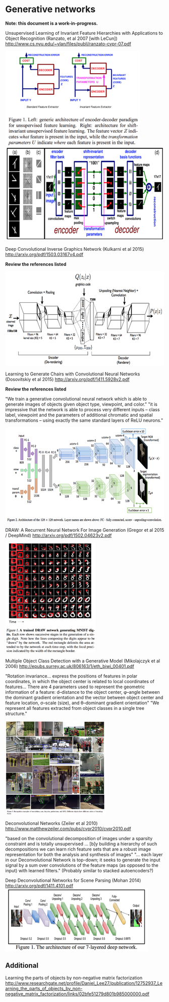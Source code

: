 # Generative networks

**Note: this document is a work-in-progress.**

Unsupervised Learning of Invariant Feature Hierarchies with Applications to Object Recognition (Ranzato, et al 2007 [with LeCun]) http://www.cs.nyu.edu/~ylan/files/publi/ranzato-cvpr-07.pdf

<img src='invariant_features.png' height=300>

<img src='encoder_decoder.png' height=300>

Deep Convolutional Inverse Graphics Network (Kulkarni et al 2015) http://arxiv.org/pdf/1503.03167v4.pdf

**Review the references listed**

<img src='kulkarni_network.png' height=300>

Learning to Generate Chairs with Convolutional Neural Networks (Dosovitskiy et al 2015) http://arxiv.org/pdf/1411.5928v2.pdf

**Review the references listed**

"We train a generative convolutional neural network which is able to generate images of objects given object type, viewpoint, and color."
"it is impressive that the network is able to process very different inputs – class label, viewpoint and the parameters of additional chromatic and spatial transformations – using exactly the same standard layers of ReLU neurons."

<img src='chairs_network.png' height=300>

DRAW: A Recurrent Neural Network For Image Generation (Gregor et al 2015 / DeepMind) http://arxiv.org/pdf/1502.04623v2.pdf

<img src='draw.png' height=350>

Multiple Object Class Detection with a Generative Model (Mikolajczyk et al 2006) http://epubs.surrey.ac.uk/806163/1/eth_biwi_00401.pdf

"Rotation invariance... express the positions of features in polar coordinates, in which the object center is related to local coordinates of features... There are 4 parameters used to represent the geometric information of a feature: d–distance to the object center, φ–angle between the dominant gradient orientation and the vector between object center and feature location, σ–scale (size), and θ–dominant gradient orientation"
"We represent all features extracted from object classes in a single tree structure."

<img src='generative_tree.png' height=300>

Deconvolutional Networks (Zeiler et al 2010) http://www.matthewzeiler.com/pubs/cvpr2010/cvpr2010.pdf

"based on the convolutional decomposition of images under a sparsity constraint and is totally unsupervised ... [b]y building a hierarchy of such decompositions we can learn rich feature sets that are a robust image representation for both the analysis and synthesis of images"
"... each layer in our Deconvolutional Network is top-down; it seeks to generate the input signal by a sum over convolutions of the feature maps (as opposed to the input) with learned filters."
(Probably similar to stacked autoencoders?)

Deep Deconvolutional Networks for Scene Parsing (Mohan 2014) http://arxiv.org/pdf/1411.4101.pdf
<img src="deconv.png" height=200>

## Additional
Learning the parts of objects by non-negative matrix factorization http://www.researchgate.net/profile/Daniel_Lee27/publication/12752937_Learning_the_parts_of_objects_by_non-negative_matrix_factorization/links/02bfe51279d801b985000000.pdf
